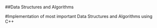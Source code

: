 ##Data Structures and Algorithms


#Implementation of most important Data Structures and Algorithms using C++
